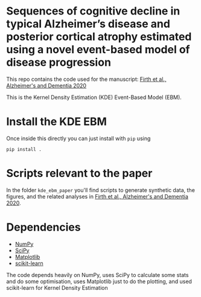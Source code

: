 Sequences of cognitive decline in typical Alzheimer’s disease and posterior cortical atrophy estimated using a novel event-based model of disease progression
=================

This repo contains the code used for the manuscript: [Firth et al., Alzheimer's and Dementia 2020](https://doi.org/10.1002/alz.12083)

This is the Kernel Density Estimation (KDE) Event-Based Model (EBM).

Install the KDE EBM
============
Once inside this directly you can just install with `pip` using

`pip install .`

Scripts relevant to the paper
============
In the folder `kde_ebm_paper` you'll find scripts to generate synthetic data, the figures, and the related analyses in [Firth et al., Alzheimer's and Dementia 2020](https://doi.org/10.1002/alz.12083).

Dependencies
============
- [NumPy](https://github.com/numpy/numpy)
- [SciPy](https://github.com/scipy/scipy)
- [Matplotlib](https://github.com/matplotlib/matplotlib)
- [scikit-learn](https://github.com/scikit-learn/scikit-learn)

The code depends heavily on NumPy, uses SciPy to calculate some stats and do some optimisation, uses Matplotlib just to do the plotting, and used scikit-learn for Kernel Density Estimation

